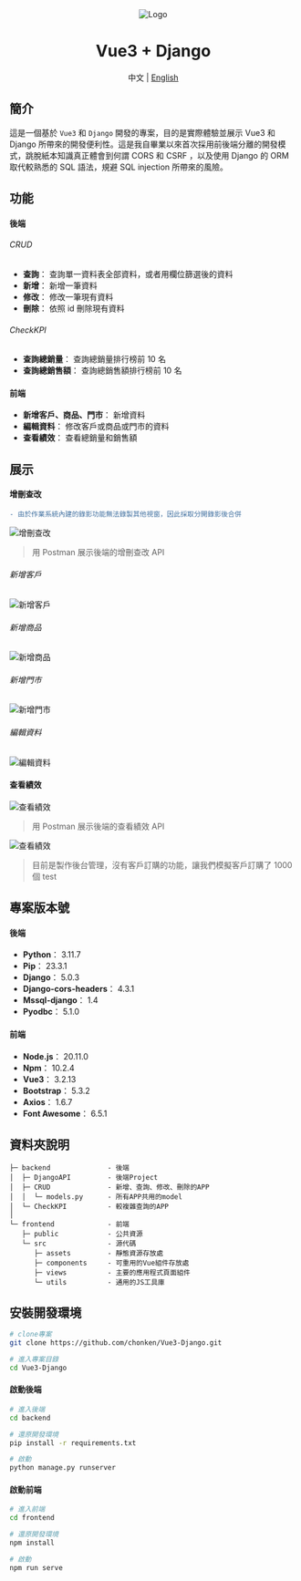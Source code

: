 <div align="center">
  <img alt="Logo" src="./frontend/src/assets/logo.png">
  <h1>Vue3 + Django</h1>
  <span>中文 | <a href="README-EN.md">English</a></span>
</div>

## 簡介

這是一個基於 `Vue3` 和 `Django` 開發的專案，目的是實際體驗並展示 Vue3 和 Django 所帶來的開發便利性。這是我自畢業以來首次採用前後端分離的開發模式，跳脫紙本知識真正體會到何謂 CORS 和 CSRF ，以及使用 Django 的 ORM 取代較熟悉的 SQL 語法，規避 SQL injection 所帶來的風險。

## 功能

#### 後端

###### CRUD

-   **查詢**： 查詢單一資料表全部資料，或者用欄位篩選後的資料
-   **新增**： 新增一筆資料
-   **修改**： 修改一筆現有資料
-   **刪除**： 依照 id 刪除現有資料

###### CheckKPI

-   **查詢總銷量**： 查詢總銷量排行榜前 10 名
-   **查詢總銷售額**： 查詢總銷售額排行榜前 10 名

#### 前端

-   **新增客戶、商品、門市**： 新增資料
-   **編輯資料**： 修改客戶或商品或門市的資料
-   **查看績效**： 查看總銷量和銷售額

## 展示

#### 增刪查改

```diff
- 由於作業系統內建的錄影功能無法錄製其他視窗，因此採取分開錄影後合併
```

![增刪查改](exhibit/Postman-CRUD.gif '增刪查改')

> 用 Postman 展示後端的增刪查改 API

###### 新增客戶

![新增客戶](exhibit/Add-customer.gif '新增客戶')

###### 新增商品

![新增商品](exhibit/Add-product.gif '新增商品')

###### 新增門市

![新增門市](exhibit/Add-store.gif '新增門市')

###### 編輯資料

![編輯資料](exhibit/Edit-info.gif '編輯資料')

#### 查看績效

![查看績效](exhibit/Postman-check.gif '查看績效')

> 用 Postman 展示後端的查看績效 API

![查看績效](exhibit/CheckKPI.gif '查看績效')

> 目前是製作後台管理，沒有客戶訂購的功能，讓我們模擬客戶訂購了 1000 個 test

## 專案版本號

#### 後端

-   **Python**： 3.11.7
-   **Pip**： 23.3.1
-   **Django**： 5.0.3
-   **Django-cors-headers**： 4.3.1
-   **Mssql-django**： 1.4
-   **Pyodbc**： 5.1.0

#### 前端

-   **Node.js**： 20.11.0
-   **Npm**： 10.2.4
-   **Vue3**： 3.2.13
-   **Bootstrap**： 5.3.2
-   **Axios**： 1.6.7
-   **Font Awesome**： 6.5.1

## 資料夾說明

```plaintext
├─ backend              - 後端
│  ├─ DjangoAPI         - 後端Project
│  ├─ CRUD              - 新增、查詢、修改、刪除的APP
│  │  └─ models.py      - 所有APP共用的model
│  └─ CheckKPI          - 較複雜查詢的APP
│
└─ frontend             - 前端
   ├─ public            - 公共資源
   └─ src               - 源代碼
      ├─ assets         - 靜態資源存放處
      ├─ components     - 可重用的Vue組件存放處
      ├─ views          - 主要的應用程式頁面組件
      └─ utils          - 通用的JS工具庫

```

## 安裝開發環境

```bash
# clone專案
git clone https://github.com/chonken/Vue3-Django.git

# 進入專案目錄
cd Vue3-Django
```

#### 啟動後端

```bash
# 進入後端
cd backend

# 還原開發環境
pip install -r requirements.txt

# 啟動
python manage.py runserver
```

#### 啟動前端

```bash
# 進入前端
cd frontend

# 還原開發環境
npm install

# 啟動
npm run serve
```
